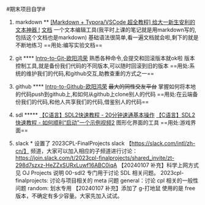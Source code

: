 #期末项目自学#
1. markdown **
[[Markdown + Typora/VSCode 超全教程] 给大一新生安利的文本神器 !](https://www.bilibili.com/video/BV1hG411p7fX/?vd_source=cf736fa5145b5933dd6d4aa8d5863f0b)
[文档](https://github.com/Sakiyary/Markdown-Typora-VSCode-Doc)
一个文本编辑工具(我平时上课的笔记就是用markdown写的,包括这个文档也是markdown)
基础语法很简单,看一遍文档就会啦,剩下的就是不断地练习
==用处:编写实验文档==

2. git ****
[Intro-to-Git-欧阳鸿荣](https://www.bilibili.com/video/BV15M4y1576Z/?vd_source=cf736fa5145b5933dd6d4aa8d5863f0b)
熟悉各种命令,会提交和回滚版本就ok啦
版本控制工具,就是备份我们代码的不同版本,可以随时回滚到旧的版本
==用处:系统的维护我们的代码,和github交互,助教查重的方式之一==

3. github ****
[Intro-to-Github-欧阳鸿荣](https://www.bilibili.com/video/BV1mM4y1g7SX/?vd_source=cf736fa5145b5933dd6d4aa8d5863f0b)
~~最大的同性交友平台~~
掌握如何将本地的代码push到github上,和如何从github上clone别人的代码
==用处:在云端备份我们的代码,和他人共享我们的代码,借鉴别人的代码==

4. sdl *****
[【C语言】SDL2快速教程 - 20分钟速通基本操作](https://www.bilibili.com/video/BV1gi4y1Y71f/?buvid=XU9061D97C64EC4FA084E46D24D6E830D258B&from_spmid=dt.dt.video.0&is_story_h5=false&mid=m0wG6aWmAeUzcb3oTQYKfg%3D%3D&p=1&plat_id=114&share_from=ugc&share_medium=android&share_plat=android&share_session_id=b78995f4-06ac-4933-84e6-85b6509aca95&share_source=COPY&share_tag=s_i&spmid=main.ugc-video-detail.0.0&timestamp=1703105999&unique_k=QyD5x8G&up_id=8002700&vd_source=cf736fa5145b5933dd6d4aa8d5863f0b)
[【C语言】SDL2快速教程 - 如何顺利“启动”一个示例视频2](https://www.bilibili.com/video/BV1dN4y1B7X5/?vd_source=cf736fa5145b5933dd6d4aa8d5863f0b)
图形化界面的工具
==用处:游戏界面==

5. slack *
设置了 2023CPL-FinalProjects slack 【https://slack.com/intl/zh-cn/】 频道，大家可以加入相应的子频道进行讨论：https://join.slack.com/t/2023cpl-finalprojects/shared_invite/zt-298d7szxz-HeZZxSURxLuwf16ABC0iqA
【20240107 补充】科学上网方式见 OJ Projects 说明
00-sdl2 专门用于讨论 SDL 相关问题。
2023cpl-finalprojects: 讨论与项目相关的 meta 问题
general：讨论 cpl 相关的一般性问题
random: 划水专用
【20240107 补充】添加了 g-打地鼠
使用的是 free 版本，不确定有多少容量。大家先加入试试。